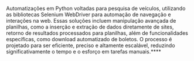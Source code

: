 Automatizações em Python voltadas para pesquisa de veículos, utilizando as bibliotecas Selenium WebDriver para automação de navegação e interações na web. Essas soluções incluem manipulação avançada de planilhas, como a inserção e extração de dados diretamente de sites, retorno de resultados processados para planilhas, além de funcionalidades específicas, como download automatizado de boletos. O processo é projetado para ser eficiente, preciso e altamente escalável, reduzindo significativamente o tempo e o esforço em tarefas manuais.****
